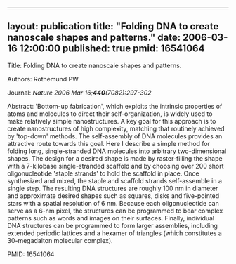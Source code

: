 
---
layout: publication
title:  "Folding DNA to create nanoscale shapes and patterns."
date:   2006-03-16 12:00:00
published: true
pmid: 16541064
---

Title: Folding DNA to create nanoscale shapes and patterns.

Authors: Rothemund PW

Journal: *Nature 2006 Mar 16;**440**(7082):297-302*

Abstract: 'Bottom-up fabrication', which exploits the intrinsic properties of atoms and molecules to direct their self-organization, is widely used to make relatively simple nanostructures. A key goal for this approach is to create nanostructures of high complexity, matching that routinely achieved by 'top-down' methods. The self-assembly of DNA molecules provides an attractive route towards this goal. Here I describe a simple method for folding long, single-stranded DNA molecules into arbitrary two-dimensional shapes. The design for a desired shape is made by raster-filling the shape with a 7-kilobase single-stranded scaffold and by choosing over 200 short oligonucleotide 'staple strands' to hold the scaffold in place. Once synthesized and mixed, the staple and scaffold strands self-assemble in a single step. The resulting DNA structures are roughly 100 nm in diameter and approximate desired shapes such as squares, disks and five-pointed stars with a spatial resolution of 6 nm. Because each oligonucleotide can serve as a 6-nm pixel, the structures can be programmed to bear complex patterns such as words and images on their surfaces. Finally, individual DNA structures can be programmed to form larger assemblies, including extended periodic lattices and a hexamer of triangles (which constitutes a 30-megadalton molecular complex).

PMID: 16541064


